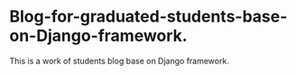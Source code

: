 # Blog-for-graduated-students-base-on-Django-framework.
This is a work of students blog base on Django framework.
